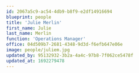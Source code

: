 ```yaml
---
id: 2067a5c9-ac54-4db9-b8f9-e2df14916694
blueprint: people
title: 'Julie Merlin'
first_name: Julie
last_name: Merlin
function: 'Operations Manager'
office: 04d509b7-2681-4348-9d3d-f6efb647e06e
image: people/juliem.jpg
updated_by: 95132932-3b2a-4a4c-97b8-7f062ce5478f
updated_at: 1692279478
---
```

